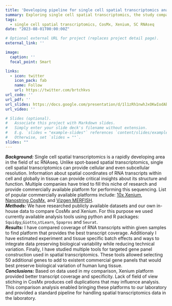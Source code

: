 ```yaml
---
title: 'Developing pipeline for single cell spatial transcriptomics analysis'
summary: Exploring single cell spatial transcriptomics, the study compared 10x Xenium and Nanostring CosMx, using Python and R tools to assess their applicability in the laboratory based on factors such as transcript coverage and specificity as well as ability to preserve biological variation.
tags: 
  - single cell spatial transcriptomics, CosMx, Xenium, SC RNAseq
date: "2023-08-01T00:00:00Z"

# Optional external URL for project (replaces project detail page).
external_link: ''

image:
  caption: ''
  focal_point: Smart

links:
  - icon: twitter
    icon_pack: fab
    name: Follow
    url: https://twitter.com/brtchkvs
url_code: ''
url_pdf: ''
url_slides: https://docs.google.com/presentation/d/1l1zRh1nwhJxOKwIodAbxsXKHls5V1DgyfBAeG93__zI/edit?usp=sharing
url_video: ''

# Slides (optional).
#   Associate this project with Markdown slides.
#   Simply enter your slide deck's filename without extension.
#   E.g. `slides = "example-slides"` references `content/slides/example-slides.md`.
#   Otherwise, set `slides = ""`.
slides: ""
---
```


***Background:*** Single cell spatial transcriptomics is a rapidly developing area in the field of sc RNAseq. Unlike spot-based spatial transcriptomics, single cell spatial transcriptomics can provide cellular and even subcellular resolution. Information about spatial coordinates of RNA transcripts within cell and globally in tissue can provide critical insights about its structure and function. Multiple companies have tried to fill this niche of research and provide commercially available platform for performing this sequencing. List of popular commercially available platforms include: [10x Xenium](https://www.googleadservices.com/pagead/aclk?sa=L&ai=DChcSEwjo89i7rtGCAxUv9cgKHctzDKoYABABGgJxdQ&ae=2&gclid=CjwKCAiAgeeqBhBAEiwAoDDhn_S6tNz4HIH04-_2MrRSqsZfbgMPJp6YO1REejhqkcK2ZYGwuV69ZBoCaowQAvD_BwE&ohost=www.google.com&cid=CAESVeD26pbz1L-HRB1hXq_OG-qwGCxIAHcrT8XnwT-tcDS_iS619GcpRvo1baDpJEpWrGxuK3C_jQHvSoQjIprfYcPwi9owNTwLe3xgYoC2hUpNXrMEC4Q&sig=AOD64_0zFm8OkHVcIVqflExyqP8gcN-HbQ&q&adurl&ved=2ahUKEwiilNG7rtGCAxUYhIkEHTmgBEMQ0Qx6BAgNEAE&nis=2&dct=1), [Nanostring CosMx](https://www.googleadservices.com/pagead/aclk?sa=L&ai=DChcSEwiCs5_VrtGCAxWDRnIKHebfAN0YABAAGgJxdQ&ae=2&gclid=CjwKCAiAgeeqBhBAEiwAoDDhn2XjeHBaNMp-kMSqSNiggx491ZiVasgR9IvjNVfNYRTFL8z027aNxRoCaAcQAvD_BwE&ohost=www.google.com&cid=CAESVeD2UbO_fHyW6KtkY3QlIdo5k5yzZFi_m9R3SwoyXre3dzfdAWj5WIu0J7RS_Nj5TgoC-V3QRf9H5CLMVYH168kB9JOc0HfGlIQP6rewb5PxkJvqxPE&sig=AOD64_3MunaYXo8FTaRC_SHzEXG0Sk10-Q&q&adurl&ved=2ahUKEwjG3ZnVrtGCAxX0pIkEHQZICTYQ0Qx6BAgKEAE&nis=2&dct=1), and [Vizgen MERFISH](https://www.google.com/url?sa=t&rct=j&q=&esrc=s&source=web&cd=&cad=rja&uact=8&ved=2ahUKEwiygtGfrtGCAxWvAHkGHU4KAJAQFnoECC8QAQ&url=https%3A%2F%2Fvizgen.com%2F&usg=AOvVaw0qedZkpasuzvGnXLTb3d9a&opi=89978449).<br>
***Methods:*** We have researched publicly available datasets and our own in-house data to compare CosMx and Xenium. For this purpose we used currently available analysis tools using python and R packages: ```Squidpy```,```Giotto```,```stLearn```, ```Spapros``` and ```Seurat```. <br>
***Results:***  I have compared coverage of RNA transcripts within given samples to find platform that provides the best transcript coverage. Additionaly I have estimated experiment and tissue specific batch effects and ways to integrate data preserving biological variability while reducing technical variation. Finally, I have studied multiple tools for targeted gene panel construction used in spatial transcriptomics. These tools allowed selecting 50 additional genes to add to existent commercial gene panels that would best preserve biological variation of human lung tissue.<br>
***Conclusions:*** Based on data used in my comparison, Xenium platform provided better transcript coverage and specificity. Lack of field of view stiching in CosMx produces cell duplications that may influence analysis. This comparison analysis enabled bringing these platforms to our laboratory and provided a standard pipeline for handling spatial transcriptomics data in the laboratory. 




